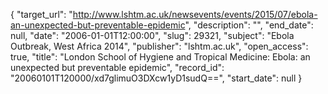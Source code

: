 {
  "target_url": "http://www.lshtm.ac.uk/newsevents/events/2015/07/ebola-an-unexpected-but-preventable-epidemic", 
  "description": "", 
  "end_date": null, 
  "date": "2006-01-01T12:00:00", 
  "slug": 29321, 
  "subject": "Ebola Outbreak, West Africa 2014", 
  "publisher": "lshtm.ac.uk", 
  "open_access": true, 
  "title": "London School of Hygiene and Tropical Medicine: Ebola: an unexpected but preventable epidemic", 
  "record_id": "20060101T120000/xd7glimuO3DXcw1yD1sudQ==", 
  "start_date": null
}

